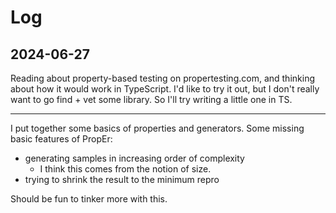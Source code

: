 # Log
## 2024-06-27

Reading about property-based testing on propertesting.com, and thinking about
how it would work in TypeScript. I'd like to try it out, but I don't really
want to go find + vet some library. So I'll try writing a little one in TS.

---

I put together some basics of properties and generators.
Some missing basic features of PropEr:
- generating samples in increasing order of complexity
	- I think this comes from the notion of size.
- trying to shrink the result to the minimum repro

Should be fun to tinker more with this.

